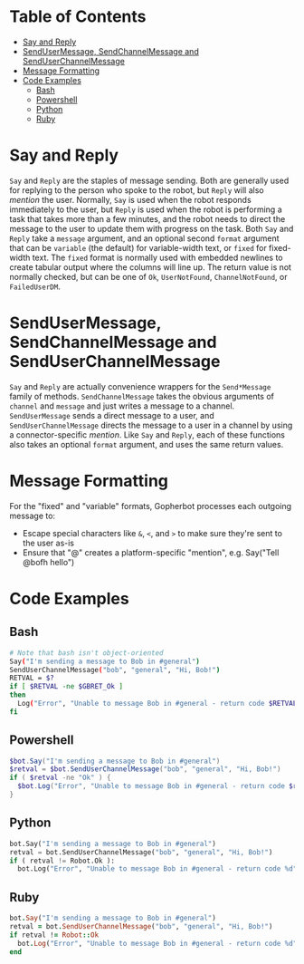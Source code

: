 Table of Contents
=================

  * [Say and Reply](#say-and-reply)
  * [SendUserMessage, SendChannelMessage and SendUserChannelMessage](#sendusermessage-sendchannelmessage-and-senduserchannelmessage)
  * [Message Formatting](#message-formatting)
  * [Code Examples](#code-examples)
    * [Bash](#bash)
    * [Powershell](#powershell)
    * [Python](#python)
    * [Ruby](#ruby)

# Say and Reply
`Say` and `Reply` are the staples of message sending. Both are generally used for replying to the person who spoke to the robot, but `Reply` will also _mention_ the user. Normally, `Say` is used when the robot responds immediately to the user, but `Reply` is used when the robot is performing a task that takes more than a few minutes, and the robot needs to direct the message to the user to update them with progress on the task. Both `Say` and `Reply` take a `message` argument, and an optional second `format` argument that can be `variable` (the default) for variable-width text, or `fixed` for fixed-width text. The `fixed` format is normally used with embedded newlines to create tabular output where the columns will line up. The return value is not normally checked, but can be one of `Ok`, `UserNotFound`, `ChannelNotFound`, or `FailedUserDM`.

# SendUserMessage, SendChannelMessage and SendUserChannelMessage
`Say` and `Reply` are actually convenience wrappers for the `Send*Message` family of methods. `SendChannelMessage` takes the obvious arguments of `channel` and `message` and just writes a message to a channel. `SendUserMessage` sends a direct message to a user, and `SendUserChannelMessage` directs the message to a user in a channel by using a connector-specific _mention_. Like `Say` and `Reply`, each of these functions also takes an optional `format` argument, and uses the same return values.

# Message Formatting
For the "fixed" and "variable" formats, Gopherbot processes each outgoing message to:
* Escape special characters like `&`, `<`, and `>` to make sure they're sent to the user as-is
* Ensure that "@<username>" creates a platform-specific "mention", e.g. Say("Tell @bofh hello")

# Code Examples
## Bash
```bash
# Note that bash isn't object-oriented
Say("I'm sending a message to Bob in #general")
SendUserChannelMessage("bob", "general", "Hi, Bob!")
RETVAL = $?
if [ $RETVAL -ne $GBRET_Ok ]
then
  Log("Error", "Unable to message Bob in #general - return code $RETVAL")
fi
```

## Powershell
```powershell
$bot.Say("I'm sending a message to Bob in #general")
$retval = $bot.SendUserChannelMessage("bob", "general", "Hi, Bob!")
if ( $retval -ne "Ok" ) {
  $bot.Log("Error", "Unable to message Bob in #general - return code $retval")
}
```

## Python
```python
bot.Say("I'm sending a message to Bob in #general")
retval = bot.SendUserChannelMessage("bob", "general", "Hi, Bob!")
if ( retval != Robot.Ok ):
  bot.Log("Error", "Unable to message Bob in #general - return code %d" % retval)
```

## Ruby
```ruby
bot.Say("I'm sending a message to Bob in #general")
retval = bot.SendUserChannelMessage("bob", "general", "Hi, Bob!")
if retval != Robot::Ok
  bot.Log("Error", "Unable to message Bob in #general - return code %d" % retval)
end
```
